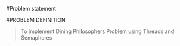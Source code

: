 #Problem statement

#PROBLEM DEFINITION

>To implement Dining Philosophers Problem using Threads and Semaphores

